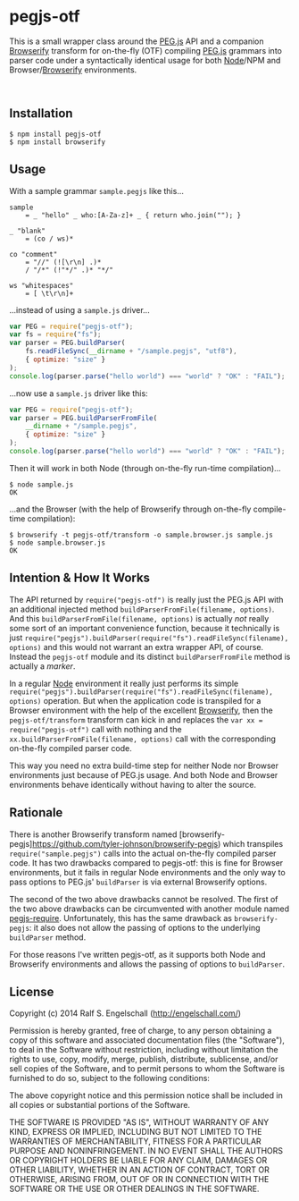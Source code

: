 
pegjs-otf
=========

This is a small wrapper class around the [PEG.js](http://pegjs.org/) API and a companion
[Browserify](http://browserify.org/) transform for on-the-fly (OTF) compiling [PEG.js](http://pegjs.org/) grammars into
parser code under a syntactically identical usage for both [Node](http://nodejs.org/)/NPM and
Browser/[Browserify](http://browserify.org/) environments.

<p/>
<img src="https://nodei.co/npm/pegjs-otf.png?downloads=true&stars=true" alt=""/>

<p/>
<img src="https://david-dm.org/rse/pegjs-otf.png" alt=""/>

Installation
------------

```shell
$ npm install pegjs-otf
$ npm install browserify
```

Usage
-----

With a sample grammar `sample.pegjs` like this...

```
sample
    = _ "hello" _ who:[A-Za-z]+ _ { return who.join(""); }

_ "blank"
    = (co / ws)*

co "comment"
    = "//" (![\r\n] .)*
    / "/*" (!"*/" .)* "*/"

ws "whitespaces"
    = [ \t\r\n]+
```

...instead of using a `sample.js` driver...

```js
var PEG = require("pegjs-otf");
var fs = require("fs");
var parser = PEG.buildParser(
    fs.readFileSync(__dirname + "/sample.pegjs", "utf8"),
    { optimize: "size" }
);
console.log(parser.parse("hello world") === "world" ? "OK" : "FAIL");
```

...now use a `sample.js` driver like this:

```js
var PEG = require("pegjs-otf");
var parser = PEG.buildParserFromFile(
    __dirname + "/sample.pegjs",
    { optimize: "size" }
);
console.log(parser.parse("hello world") === "world" ? "OK" : "FAIL");
```

Then it will work in both Node (through on-the-fly run-time compilation)...

```shell
$ node sample.js
OK
```

...and the Browser (with the help of Browserify through on-the-fly compile-time compilation):

```shell
$ browserify -t pegjs-otf/transform -o sample.browser.js sample.js
$ node sample.browser.js
OK
```

Intention & How It Works
------------------------

The API returned by `require("pegjs-otf")` is really just the PEG.js
API with an additional injected method `buildParserFromFile(filename,
options)`. And this `buildParserFromFile(filename, options)`
is actually *not* really some sort of an important
convenience function, because it technically is just
`require("pegjs").buildParser(require("fs").readFileSync(filename),
options)` and this would not warrant an extra wrapper API, of course.
Instead the `pegjs-otf` module and its distinct `buildParserFromFile`
method is actually a *marker*.

In a regular [Node](http://nodejs.org/)
environment it really just performs its simple
`require("pegjs").buildParser(require("fs").readFileSync(filename),
options)` operation. But when the application code is transpiled
for a Browser environment with the help of the excellent
[Browserify](http://browserify.org/), then the `pegjs-otf/transform`
transform can kick in and replaces the `var xx = require("pegjs-otf")`
call with nothing and the `xx.buildParserFromFile(filename, options)`
call with the corresponding on-the-fly compiled parser code.

This way you need no extra build-time step for neither Node nor Browser
environments just because of PEG.js usage. And both Node and Browser
environments behave identically without having to alter the source.

Rationale
---------

There is another Browserify transform named
[browserify-pegjs]https://github.com/tyler-johnson/browserify-pegjs)
which transpiles `require("sample.pegjs")` calls into the actual
on-the-fly compiled parser code. It has two drawbacks compared to
pegjs-otf: this is fine for Browser environments, but it fails in
regular Node environments and the only way to pass options to PEG.js'
`buildParser` is via external Browserify options.

The second of the two above drawbacks cannot be resolved. The first
of the two above drawbacks can be circumvented with another module
named [pegjs-require](https://github.com/dbalcomb/pegjs-require).
Unfortunately, this has the same drawback as `browserify-pegjs`: it also
does not allow the passing of options to the underlying `buildParser`
method.

For those reasons I've written pegjs-otf, as it supports both Node
and Browserify environments and allows the passing of options to
`buildParser`.

License
-------

Copyright (c) 2014 Ralf S. Engelschall (http://engelschall.com/)

Permission is hereby granted, free of charge, to any person obtaining
a copy of this software and associated documentation files (the
"Software"), to deal in the Software without restriction, including
without limitation the rights to use, copy, modify, merge, publish,
distribute, sublicense, and/or sell copies of the Software, and to
permit persons to whom the Software is furnished to do so, subject to
the following conditions:

The above copyright notice and this permission notice shall be included
in all copies or substantial portions of the Software.

THE SOFTWARE IS PROVIDED "AS IS", WITHOUT WARRANTY OF ANY KIND,
EXPRESS OR IMPLIED, INCLUDING BUT NOT LIMITED TO THE WARRANTIES OF
MERCHANTABILITY, FITNESS FOR A PARTICULAR PURPOSE AND NONINFRINGEMENT.
IN NO EVENT SHALL THE AUTHORS OR COPYRIGHT HOLDERS BE LIABLE FOR ANY
CLAIM, DAMAGES OR OTHER LIABILITY, WHETHER IN AN ACTION OF CONTRACT,
TORT OR OTHERWISE, ARISING FROM, OUT OF OR IN CONNECTION WITH THE
SOFTWARE OR THE USE OR OTHER DEALINGS IN THE SOFTWARE.

